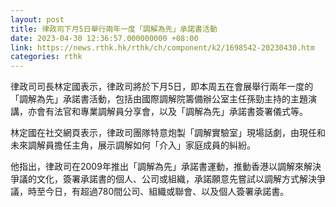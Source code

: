```yaml
---
layout: post
title: 律政司下月5日舉行兩年一度「調解為先」承諾書活動
date: 2023-04-30 12:36:57.000000000 +08:00
link: https://news.rthk.hk/rthk/ch/component/k2/1698542-20230430.htm
categories: rthk
---
```


律政司司長林定國表示，律政司將於下月5日，即本周五在會展舉行兩年一度的「調解為先」承諾書活動，包括由國際調解院籌備辦公室主任孫勁主持的主題演講，亦會有法官和專業調解員分享會，以及「調解為先」承諾書簽署儀式等。

林定國在社交網頁表示，律政司團隊特意炮製「調解實驗室」現場話劇，由現任和未來調解員擔任主角，展示調解如何「介入」家庭成員的糾紛。

他指出，律政司在2009年推出「調解為先」承諾書運動，推動香港以調解來解決爭議的文化，簽署承諾書的個人、公司或組織，承諾願意先嘗試以調解方式解決爭議，時至今日，有超過780間公司、組織或聯會、以及個人簽署承諾書。
